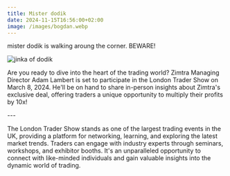 ```yaml
---
title: Mister dodik
date: 2024-11-15T16:56:00+02:00
image: /images/bogdan.webp
---
```

mister dodik is walking aroung the corner. BEWARE!

![jinka of dodik](/images/dall·e-2024-11-05-20.29.47-a-young-woman-in-her-mid-20s-with-a-warm-approachable-smile-and-expressive-brown-or-hazel-eyes-suggesting-a-playful-personality.-her-hair-is-shoulde.webp "albertina")

Are you ready to dive into the heart of the trading world? Zimtra Managing Director Adam Lambert is set to participate in the London Trader Show on March 8, 2024. He'll be on hand to share in-person insights about Zimtra's exclusive deal, offering traders a unique opportunity to multiply their profits by 10x!

\---

The London Trader Show stands as one of the largest trading events in the UK, providing a platform for networking, learning, and exploring the latest market trends. Traders can engage with industry experts through seminars, workshops, and exhibitor booths. It's an unparalleled opportunity to connect with like-minded individuals and gain valuable insights into the dynamic world of trading.
